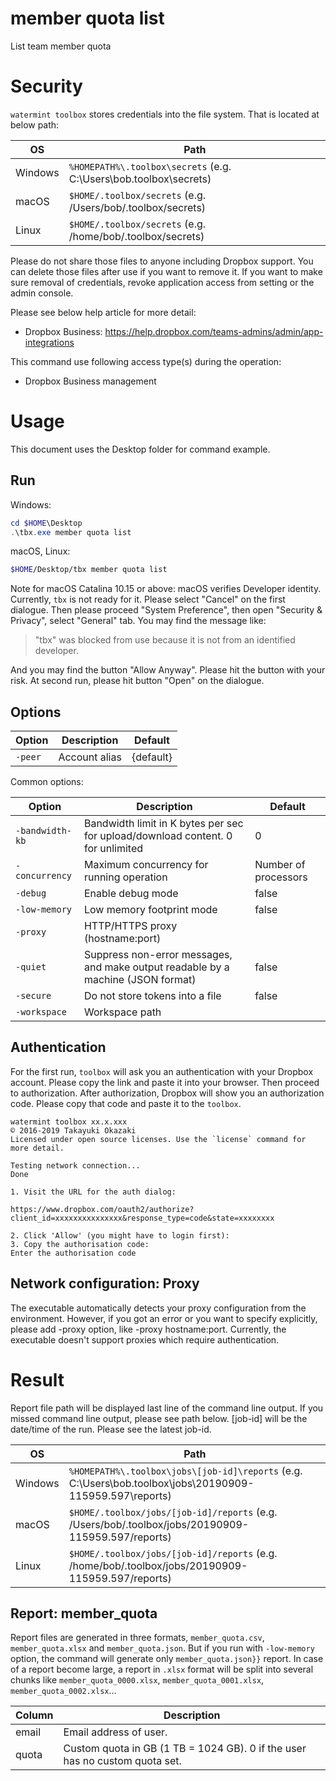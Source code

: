 # member quota list 

List team member quota

# Security

`watermint toolbox` stores credentials into the file system. That is located at below path:

| OS       | Path                                                               |
| -------- | ------------------------------------------------------------------ |
| Windows  | `%HOMEPATH%\.toolbox\secrets` (e.g. C:\Users\bob\.toolbox\secrets) |
| macOS    | `$HOME/.toolbox/secrets` (e.g. /Users/bob/.toolbox/secrets)        |
| Linux    | `$HOME/.toolbox/secrets` (e.g. /home/bob/.toolbox/secrets)         |

Please do not share those files to anyone including Dropbox support.
You can delete those files after use if you want to remove it.
If you want to make sure removal of credentials, revoke application access from setting or the admin console.

Please see below help article for more detail:
* Dropbox Business: https://help.dropbox.com/teams-admins/admin/app-integrations

This command use following access type(s) during the operation:
* Dropbox Business management

# Usage

This document uses the Desktop folder for command example. 

## Run

Windows:

```powershell
cd $HOME\Desktop
.\tbx.exe member quota list 
```

macOS, Linux:

```bash
$HOME/Desktop/tbx member quota list 
```

Note for macOS Catalina 10.15 or above: macOS verifies Developer identity.
Currently, `tbx` is not ready for it. Please select "Cancel" on the first dialogue.
Then please proceed "System Preference", then open "Security & Privacy",
select "General" tab. You may find the message like:

> "tbx" was blocked from use because it is not from an identified developer.

And you may find the button "Allow Anyway". Please hit the button with your risk.
At second run, please hit button "Open" on the dialogue.

## Options

| Option  | Description   | Default   |
|---------|---------------|-----------|
| `-peer` | Account alias | {default} |

Common options:

| Option          | Description                                                                      | Default              |
|-----------------|----------------------------------------------------------------------------------|----------------------|
| `-bandwidth-kb` | Bandwidth limit in K bytes per sec for upload/download content. 0 for unlimited  | 0                    |
| `-concurrency`  | Maximum concurrency for running operation                                        | Number of processors |
| `-debug`        | Enable debug mode                                                                | false                |
| `-low-memory`   | Low memory footprint mode                                                        | false                |
| `-proxy`        | HTTP/HTTPS proxy (hostname:port)                                                 |                      |
| `-quiet`        | Suppress non-error messages, and make output readable by a machine (JSON format) | false                |
| `-secure`       | Do not store tokens into a file                                                  | false                |
| `-workspace`    | Workspace path                                                                   |                      |

## Authentication

For the first run, `toolbox` will ask you an authentication with your Dropbox account. 
Please copy the link and paste it into your browser. Then proceed to authorization.
After authorization, Dropbox will show you an authorization code.
Please copy that code and paste it to the `toolbox`.

```
watermint toolbox xx.x.xxx
© 2016-2019 Takayuki Okazaki
Licensed under open source licenses. Use the `license` command for more detail.

Testing network connection...
Done

1. Visit the URL for the auth dialog:

https://www.dropbox.com/oauth2/authorize?client_id=xxxxxxxxxxxxxxx&response_type=code&state=xxxxxxxx

2. Click 'Allow' (you might have to login first):
3. Copy the authorisation code:
Enter the authorisation code
```

## Network configuration: Proxy

The executable automatically detects your proxy configuration from the environment.
However, if you got an error or you want to specify explicitly, please add -proxy option, like -proxy hostname:port.
Currently, the executable doesn't support proxies which require authentication.

# Result

Report file path will be displayed last line of the command line output.
If you missed command line output, please see path below.
[job-id] will be the date/time of the run. Please see the latest job-id.

| OS      | Path                                                                                                      |
| ------- | --------------------------------------------------------------------------------------------------------- |
| Windows | `%HOMEPATH%\.toolbox\jobs\[job-id]\reports` (e.g. C:\Users\bob\.toolbox\jobs\20190909-115959.597\reports) |
| macOS   | `$HOME/.toolbox/jobs/[job-id]/reports` (e.g. /Users/bob/.toolbox/jobs/20190909-115959.597/reports)        |
| Linux   | `$HOME/.toolbox/jobs/[job-id]/reports` (e.g. /home/bob/.toolbox/jobs/20190909-115959.597/reports)         |

## Report: member_quota 

Report files are generated in three formats, `member_quota.csv`, `member_quota.xlsx` and `member_quota.json`.
But if you run with `-low-memory` option, the command will generate only `member_quota.json}}` report.
In case of a report become large, a report in `.xlsx` format will be split into several chunks
like `member_quota_0000.xlsx`, `member_quota_0001.xlsx`, `member_quota_0002.xlsx`...   

| Column | Description                                                                 |
|--------|-----------------------------------------------------------------------------|
| email  | Email address of user.                                                      |
| quota  | Custom quota in GB (1 TB = 1024 GB). 0 if the user has no custom quota set. |

